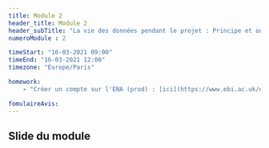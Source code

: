 ```yaml
---
title: Module 2
header_title: Module 2
header_subTitle: "La vie des données pendant le projet : Principe et outils pour organiser, nommer, versionner, stocker, archiver, mes données"
numeroModule : 2

timeStart: "16-03-2021 09:00"
timeEnd: "16-03-2021 12:00"
timezone: "Europe/Paris"

homework:
    - "Créer un compte sur l'ENA (prod) : [ici](https://www.ebi.ac.uk/ena/submit/webin/accountInfo)"

fomulaireAvis: 
---
```


## Slide du module

